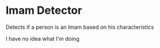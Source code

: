 # Imam Detector

Detects if a person is an Imam based on his characteristics

I have no idea what I'm doing
